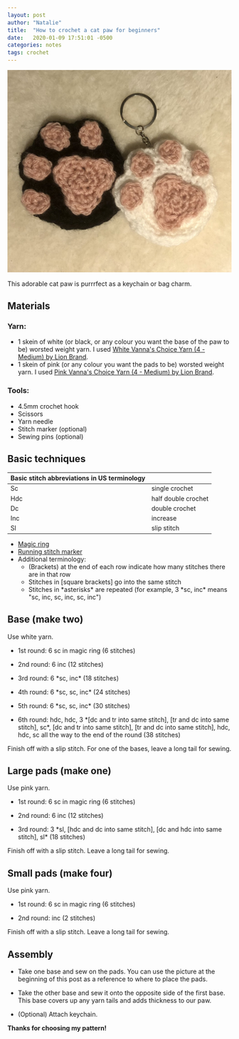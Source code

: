 ```yaml
---
layout: post
author: "Natalie"
title:  "How to crochet a cat paw for beginners"
date:   2020-01-09 17:51:01 -0500
categories: notes
tags: crochet
---
```


![cat_paw](../assets/cat_paw.png)

This adorable cat paw is purrrfect as a keychain or bag charm.

## Materials

### Yarn:

- 1 skein of white (or black, or any colour you want the base of the paw to be) worsted weight yarn. I used [White Vanna's Choice Yarn (4 - Medium) by Lion Brand](https://www.lionbrand.com/products/vannas-choice-yarn?variant=32420953096285).
- 1 skein of pink (or any colour you want the pads to be) worsted weight yarn. I used [Pink Vanna's Choice Yarn (4 - Medium) by Lion Brand](https://www.lionbrand.com/products/vannas-choice-yarn?variant=32420953129053).

### Tools:

- 4.5mm crochet hook
- Scissors
- Yarn needle
- Stitch marker (optional)
- Sewing pins (optional)

## Basic techniques

| Basic stitch abbreviations in US terminology |                     |
| -------------------------------------------- | ------------------- |
| Sc                                           | single crochet      |
| Hdc                                          | half double crochet |
| Dc                                           | double crochet      |
| Inc                                          | increase            |
| Sl                                           | slip stitch         |

- [Magic ring](https://www.youtube.com/watch?v=CMPPAfXez8Q&feature=youtu.be&ab_channel=HopefulHoney)
- [Running stitch marker](https://www.littleowlshut.com/single-post/2015/12/01/How-to-use-running-stitch-marker)
- Additional terminology:
  - (Brackets) at the end of each row indicate how many stitches there are in that row
  - Stitches in [square brackets] go into the same stitch
  - Stitches in \*asterisks\* are repeated (for example, 3 \*sc, inc\* means "sc, inc, sc, inc, sc, inc")

## Base (make two)

Use white yarn.

- 1st round: 6 sc in magic ring (6 stitches)

- 2nd round: 6 inc (12 stitches)

- 3rd round: 6 \*sc, inc\* (18 stitches)

- 4th round: 6 *sc, sc, inc\* (24 stitches)

- 5th round: 6 \*sc, sc, inc\* (30 stitches)

- 6th round: hdc, hdc, 3 \*[dc and tr into same stitch], [tr and dc into same stitch], sc\*, [dc and tr into same stitch], [tr and dc into same stitch], hdc, hdc, sc all the way to the end of the round (38 stitches)

Finish off with a slip stitch. For one of the bases, leave a long tail for sewing.

## Large pads (make one)

Use pink yarn.

- 1st round: 6 sc in magic ring (6 stitches)

- 2nd round: 6 inc (12 stitches)

- 3rd round: 3 \*sl, [hdc and dc into same stitch], [dc and hdc into same stitch], sl\* (18 stitches)

Finish off with a slip stitch. Leave a long tail for sewing.

## Small pads (make four)

Use pink yarn.

- 1st round: 6 sc in magic ring (6 stitches)

- 2nd round: inc (2 stitches)

Finish off with a slip stitch. Leave a long tail for sewing.

## Assembly

- Take one base and sew on the pads. You can use the picture at the beginning of this post as a reference to where to place the pads. 
- Take the other base and sew it onto the opposite side of the first base. This base covers up any yarn tails and adds thickness to our paw.

- (Optional) Attach keychain. 

**Thanks for choosing my pattern!**